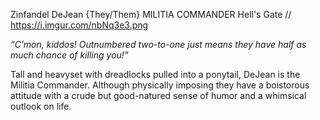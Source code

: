 Zinfandel DeJean {They/Them}
MILITIA COMMANDER
Hell's Gate //
https://i.imgur.com/nbNq3e3.png

*“C’mon, kiddos! Outnumbered two-to-one just means they have half as much chance of killing you!”*

Tall and heavyset with dreadlocks pulled into a ponytail, DeJean is the Militia Commander.
Although physically imposing they have a boistorous attitude with a crude but good-natured sense of humor and a whimsical outlook on life.
